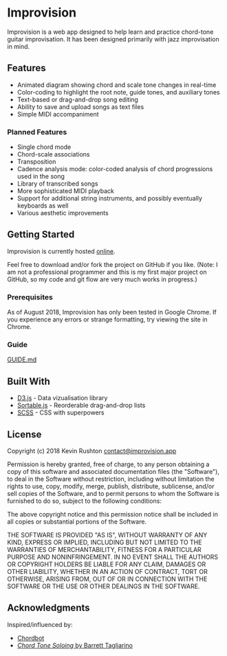 # Improvision

Improvision is a web app designed to help learn and practice chord-tone guitar improvisation. It has been designed primarily with jazz improvisation in mind.

## Features

* Animated diagram showing chord and scale tone changes in real-time
* Color-coding to highlight the root note, guide tones, and auxiliary tones
* Text-based or drag-and-drop song editing
* Ability to save and upload songs as text files
* Simple MIDI accompaniment

### Planned Features

* Single chord mode
* Chord-scale associations
* Transposition
* Cadence analysis mode: color-coded analysis of chord progressions used in the song
* Library of transcribed songs
* More sophisticated MIDI playback
* Support for additional string instruments, and possibly eventually keyboards as well
* Various aesthetic improvements

## Getting Started

Improvision is currently hosted [online](https://improvision.app).

Feel free to download and/or fork the project on GitHub if you like. (Note: I am not a professional programmer and this is my first major project on GitHub, so my code and git flow are very much works in progress.)

### Prerequisites

As of August 2018, Improvision has only been tested in Google Chrome. If you experience any errors or strange formatting, try viewing the site in Chrome.

### Guide

[GUIDE.md](GUIDE.md)

## Built With

* [D3.js](https://d3js.org/) - Data vizualisation library
* [Sortable.js](https://github.com/RubaXa/Sortable) - Reorderable drag-and-drop lists
* [SCSS](https://sass-lang.com/) - CSS with superpowers

## License

Copyright (c) 2018 Kevin Rushton [contact@improvision.app](contact@improvision.app)

Permission is hereby granted, free of charge, to any person obtaining a copy
of this software and associated documentation files (the "Software"), to deal
in the Software without restriction, including without limitation the rights
to use, copy, modify, merge, publish, distribute, sublicense, and/or sell
copies of the Software, and to permit persons to whom the Software is
furnished to do so, subject to the following conditions:

The above copyright notice and this permission notice shall be included in all
copies or substantial portions of the Software.

THE SOFTWARE IS PROVIDED "AS IS", WITHOUT WARRANTY OF ANY KIND, EXPRESS OR
IMPLIED, INCLUDING BUT NOT LIMITED TO THE WARRANTIES OF MERCHANTABILITY,
FITNESS FOR A PARTICULAR PURPOSE AND NONINFRINGEMENT. IN NO EVENT SHALL THE
AUTHORS OR COPYRIGHT HOLDERS BE LIABLE FOR ANY CLAIM, DAMAGES OR OTHER
LIABILITY, WHETHER IN AN ACTION OF CONTRACT, TORT OR OTHERWISE, ARISING FROM,
OUT OF OR IN CONNECTION WITH THE SOFTWARE OR THE USE OR OTHER DEALINGS IN THE
SOFTWARE.

## Acknowledgments

Inspired/influenced by:

* [Chordbot](http://chordbot.com/)
* [*Chord Tone Soloing* by Barrett Tagliarino](https://smile.amazon.com/gp/product/0634083651/ref=oh_aui_search_detailpage?ie=UTF8&psc=1)
